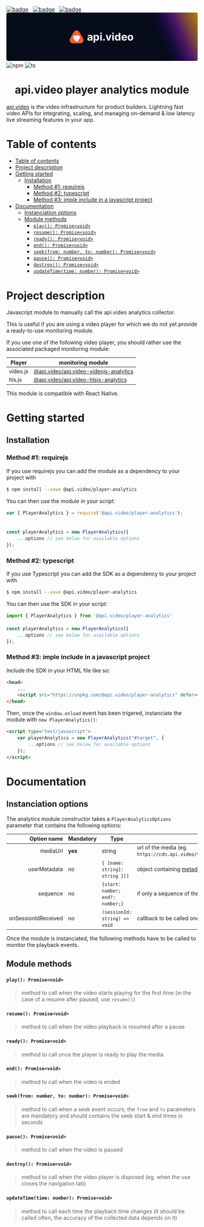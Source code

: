 [![badge](https://img.shields.io/twitter/follow/api_video?style=social)](https://twitter.com/intent/follow?screen_name=api_video) &nbsp; [![badge](https://img.shields.io/github/stars/apivideo/api.video-player-analytics?style=social)](https://github.com/apivideo/api.video-player-analytics) &nbsp; [![badge](https://img.shields.io/discourse/topics?server=https%3A%2F%2Fcommunity.api.video)](https://community.api.video)
![](https://github.com/apivideo/.github/blob/main/assets/apivideo_banner.png)
![npm](https://img.shields.io/npm/v/@api.video/player-analytics) ![ts](https://badgen.net/badge/-/TypeScript/blue?icon=typescript&label)
<h1 align="center">api.video player analytics module</h1>

[api.video](https://api.video) is the video infrastructure for product builders. Lightning fast video APIs for integrating, scaling, and managing on-demand & low latency live streaming features in your app.

# Table of contents

- [Table of contents](#table-of-contents)
- [Project description](#project-description)
- [Getting started](#getting-started)
  - [Installation](#installation)
    - [Method #1: requirejs](#method-1-requirejs)
    - [Method #2: typescript](#method-2-typescript)
    - [Method #3: imple include in a javascript project](#method-3-imple-include-in-a-javascript-project)
- [Documentation](#documentation)
  - [Instanciation options](#instanciation-options)
  - [Module methods](#module-methods)
      - [`play(): Promise<void>`](#play-promisevoid)
      - [`resume(): Promise<void>`](#resume-promisevoid)
      - [`ready(): Promise<void>`](#ready-promisevoid)
      - [`end(): Promise<void>`](#end-promisevoid)
      - [`seek(from: number, to: number): Promise<void>`](#seekfrom-number-to-number-promisevoid)
      - [`pause(): Promise<void>`](#pause-promisevoid)
      - [`destroy(): Promise<void>`](#destroy-promisevoid)
      - [`updateTime(time: number): Promise<void>`](#updatetimetime-number-promisevoid)


# Project description

Javascript module to manually call the api.video analytics collector. 

This is useful if you are using a video player for which we do not yet provide a ready-to-use monitoring module.

If you use one of the following video player, you should rather use the associated packaged monitoring module:

| Player   | monitoring module                                                                           |
| -------- | ------------------------------------------------------------------------------------------- |
| video.js | [@api.video/api.video-videojs-analytics](https://github.com/apivideo/api.video-videojs-analytics) |
| hls.js   | [@api.video/api.video-hlsjs-analytics](https://github.com/apivideo/api.video-hlsjs-analytics)     |


This module is compatible with React Native.

# Getting started

## Installation 

### Method #1: requirejs

If you use requirejs you can add the module as a dependency to your project with 

```sh
$ npm install --save @api.video/player-analytics
```

You can then use the module in your script: 

```javascript
var { PlayerAnalytics } = require('@api.video/player-analytics');


const playerAnalytics = new PlayerAnalytics({
    ...options // see below for available options
});
```

### Method #2: typescript

If you use Typescript you can add the SDK as a dependency to your project with 

```sh
$ npm install --save @api.video/player-analytics
```

You can then use the SDK in your script: 

```typescript
import { PlayerAnalytics } from '@api.video/player-analytics'

const playerAnalytics = new PlayerAnalytics({
    ...options // see below for available options
});
```

### Method #3: imple include in a javascript project

Include the SDK in your HTML file like so:

```html
<head>
    ...
    <script src="https://unpkg.com/@api.video/player-analytics" defer></script>
</head>
```

Then, once the `window.onload` event has been trigered, instanciate the module with `new PlayerAnalytics()`:
```html
<script type="text/javascript">
    var playerAnalytics = new PlayerAnalytics("#target", { 
        ...options // see below for available options
    });
</script>
```

# Documentation

## Instanciation options

The analytics module constructor takes a `PlayerAnalyticsOptions` parameter that contains the following options:

 
|         Option name | Mandatory | Type                                  | Description                                                                                                  |
| ------------------: | --------- | ------------------------------------- | ------------------------------------------------------------------------------------------------------------ |
|            mediaUrl | **yes**   | string                                | url of the media (eg. `https://cdn.api.video/vod/vi5oDagRVJBSKHxSiPux5rYD/hls/manifest.m3u8`)                |
|        userMetadata | no        | ```{ [name: string]: string }[]```    | object containing [metadata](https://api.video/blog/tutorials/dynamic-metadata) (see **Full example** below) |
|            sequence | no        | ```{start: number; end?: number;} ``` | if only a sequence of the video is going to be played                                                        |
| onSessionIdReceived | no        | ```(sessionId: string) => void```     | callback to be called once the session id is reveiced                                                        |
 

Once the module is instanciated, the following methods have to be called to monitor the playback events.

## Module methods

#### `play(): Promise<void>` 
> method to call when the video starts playing for the first time (in the case of a resume after paused, use `resume()`)

#### `resume(): Promise<void>`
> method to call when the video playback is resumed after a pause

#### `ready(): Promise<void>`
> method to call once the player is ready to play the media

#### `end(): Promise<void>`
> method to call when the video is ended

#### `seek(from: number, to: number): Promise<void>`
> method to call when a seek event occurs, the `from` and `to` parameters are mandatory and should contains the seek start & end times in seconds

#### `pause(): Promise<void>`
> method to call when the video is paused

#### `destroy(): Promise<void>`
> method to call when the video player is disposed (eg. when the use closes the navigation tab)

#### `updateTime(time: number): Promise<void>`
> method to call each time the playback time changes (it should be called often, the accuracy of the collected data depends on it)
